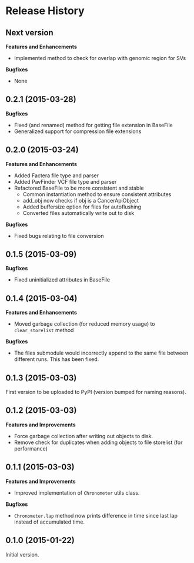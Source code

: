 Release History
===============


Next version
------------------

**Features and Enhancements**

- Implemented method to check for overlap with genomic region for SVs

**Bugfixes**

- None


0.2.1 (2015-03-28)
------------------

**Bugfixes**

- Fixed (and renamed) method for getting file extension in BaseFile
- Generalized support for compression file extensions


0.2.0 (2015-03-24)
------------------

**Features and Enhancements**

- Added Factera file type and parser
- Added PavFinder VCF file type and parser
- Refactored BaseFile to be more consistent and stable
	- Common instantiation method to ensure consistent attributes
	- add_obj now checks if obj is a CancerApiObject
	- Added buffersize option for files for autoflushing
	- Converted files automatically write out to disk

**Bugfixes**

- Fixed bugs relating to file conversion


0.1.5 (2015-03-09)
------------------

**Bugfixes**

- Fixed uninitialized attributes in BaseFile


0.1.4 (2015-03-04)
------------------

**Features and Enhancements**

- Moved garbage collection (for reduced memory usage) to `clear_storelist` method

**Bugfixes**

- The files submodule would incorrectly append to the same file between different runs. This has been fixed.


0.1.3 (2015-03-03)
------------------

First version to be uploaded to PyPI (version bumped for naming reasons). 


0.1.2 (2015-03-03)
------------------

**Features and Improvements**

- Force garbage collection after writing out objects to disk.
- Remove check for duplicates when adding objects to file storelist (for performance)


0.1.1 (2015-03-03)
------------------

**Features and Improvements**

- Improved implementation of `Chronometer` utils class.

**Bugfixes**

- `Chronometer.lap` method now prints difference in time since last lap instead of accumulated time.


0.1.0 (2015-01-22)
------------------

Initial version. 
